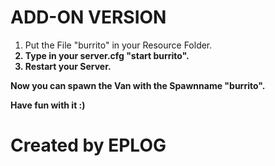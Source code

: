 # ADD-ON VERSION

1. Put the File "burrito" in your Resource Folder.<b>
2. Type in your server.cfg "start burrito".<b><b>
3. Restart your Server.<b>

Now you can spawn the Van with the Spawnname "burrito".

Have fun with it :)



# Created by EPLOG

